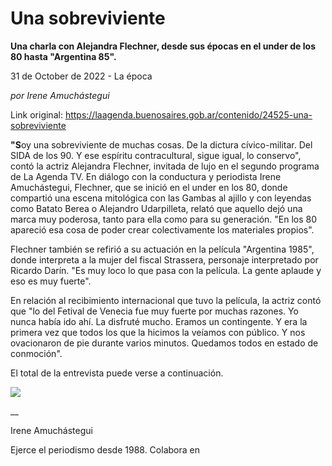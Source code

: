 # Una sobreviviente

**Una charla con Alejandra Flechner, desde sus épocas en el under de los 80 hasta "Argentina 85".**

31 de October de 2022 - La época

_por Irene Amuchástegui_

Link original: https://laagenda.buenosaires.gob.ar/contenido/24525-una-sobreviviente



**"S**oy una sobreviviente de muchas cosas. De la dictura cívico-militar. Del SIDA de los 90. Y ese espíritu contracultural, sigue igual, lo conservo", contó la actriz Alejandra Flechner, invitada de lujo en el segundo programa de La Agenda TV. En diálogo con la conductura y periodista Irene Amuchástegui, Flechner, que se inició en el under en los 80, donde compartió una escena mitológica con las Gambas al ajillo y con leyendas como Batato Berea o Alejandro Udarpilleta, relató que aquello dejó una marca muy poderosa, tanto para ella como para su generación. "En los 80 apareció esa cosa de poder crear colectivamente los materiales propios".




Flechner también se refirió a su actuación en la película "Argentina 1985", donde interpreta a la mujer del fiscal Strassera, personaje interpretado por Ricardo Darín. "Es muy loco lo que pasa con la película. La gente aplaude y eso es muy fuerte".




En relación al recibimiento internacional que tuvo la película, la actriz contó que "lo del Fetival de Venecia fue muy fuerte por muchas razones. Yo nunca había ido ahí. La disfruté mucho. Eramos un contingente. Y era la primera vez que todos los que la hicimos la veíamos con público. Y nos ovacionaron de pie durante varios minutos. Quedamos todos en estado de conmoción".




El total de la entrevista puede verse a continuación.




[![](https://img.youtube.com/vi/ktje4uQZiKc/0.jpg)](https://www.youtube.com/watch?v=ktje4uQZiKc)




\_\_




Irene Amuchástegui




Ejerce el periodismo desde 1988. Colabora en 


